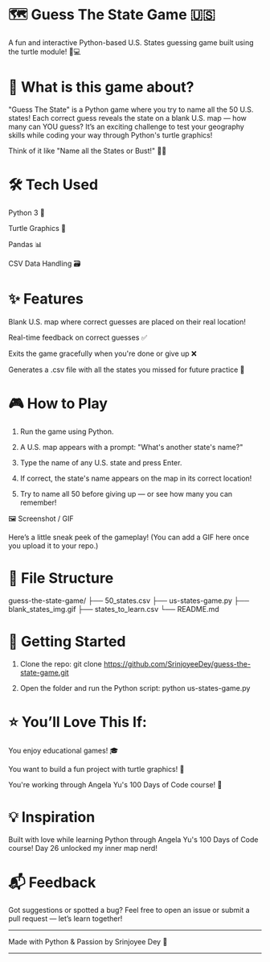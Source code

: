 # 🗺️ Guess The State Game 🇺🇸

A fun and interactive Python-based U.S. States guessing game built using the turtle module! 🐢💻

# 🎯 What is this game about?

"Guess The State" is a Python game where you try to name all the 50 U.S. states!
Each correct guess reveals the state on a blank U.S. map — how many can YOU guess?
It’s an exciting challenge to test your geography skills while coding your way through Python's turtle graphics!

Think of it like "Name all the States or Bust!" 🚗💨

# 🛠️ Tech Used

Python 3 🐍

Turtle Graphics 🐢

Pandas 📊

CSV Data Handling 🗃️


# ✨ Features

Blank U.S. map where correct guesses are placed on their real location!

Real-time feedback on correct guesses ✅

Exits the game gracefully when you're done or give up ❌

Generates a .csv file with all the states you missed for future practice 📄


# 🎮 How to Play

1. Run the game using Python.


2. A U.S. map appears with a prompt: "What's another state's name?"


3. Type the name of any U.S. state and press Enter.


4. If correct, the state's name appears on the map in its correct location!


5. Try to name all 50 before giving up — or see how many you can remember!



🖼️ Screenshot / GIF

Here’s a little sneak peek of the gameplay!
(You can add a GIF here once you upload it to your repo.)

# 📁 File Structure

guess-the-state-game/
├── 50_states.csv
├── us-states-game.py
├── blank_states_img.gif
├── states_to_learn.csv
└── README.md

# 🚀 Getting Started

1. Clone the repo:
git clone https://github.com/SrinjoyeeDey/guess-the-state-game.git


2. Open the folder and run the Python script:
python us-states-game.py



# ⭐ You’ll Love This If:

You enjoy educational games! 🎓

You want to build a fun project with turtle graphics! 🐢

You're working through Angela Yu's 100 Days of Code course! 🏁


# 💡 Inspiration

Built with love while learning Python through Angela Yu's 100 Days of Code course!
Day 26 unlocked my inner map nerd!

# 📬 Feedback

Got suggestions or spotted a bug?
Feel free to open an issue or submit a pull request — let’s learn together!


---

Made with Python & Passion by Srinjoyee Dey 💖


---
